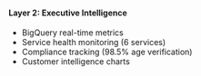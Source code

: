 #### **Layer 2: Executive Intelligence**

- BigQuery real-time metrics
- Service health monitoring (6 services)
- Compliance tracking (98.5% age verification)
- Customer intelligence charts
